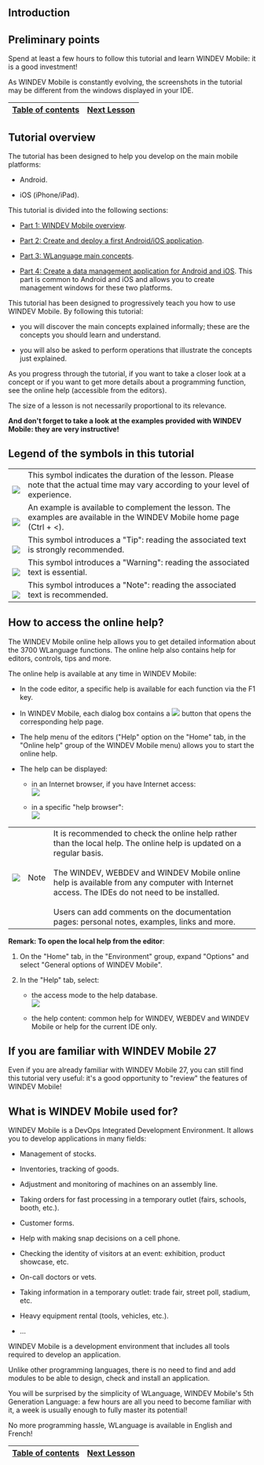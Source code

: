 
## Introduction


<a name="NOTE1"></a>
<a name="NOTE1_1"></a>


## Preliminary points
<a name="preliminary_points_ELTTEXTE000234"></a>


Spend at least a few hours to follow this tutorial and learn WINDEV Mobile: it is a good investment!

As WINDEV Mobile is constantly evolving, the screenshots in the tutorial may be different from the windows displayed in your IDE.


| [Table of contents](../TutoWM/1410087586.md) | [Next Lesson](../TutoWM/1410087562.md) |
| --- | --- |





<a name="NOTE2"></a>
<a name="NOTE2_1"></a>


## Tutorial overview
<a name="tutorial_overview_ELTTEXTE000274"></a>
The tutorial has been designed to help you develop on the main mobile platforms:

- Android.

- iOS (iPhone/iPad).




This tutorial is divided into the following sections: 

- [Part 1: WINDEV Mobile overview](../TutoWM/1410087562.md). 

- [Part 2: Create and deploy a first Android/iOS application](../TutoWM/1410087563.md).

- [Part 3: WLanguage main concepts](../TutoWM/1410087569.md). 

- [Part 4: Create a data management application for Android and iOS](../TutoWM/1410087571.md). This part is common to Android and iOS and allows you to create management windows for these two platforms.




This tutorial has been designed to progressively teach you how to use WINDEV Mobile. By following this tutorial:

- you will discover the main concepts explained informally; these are the concepts you should learn and understand.

- you will also be asked to perform operations that illustrate the concepts just explained.


As you progress through the tutorial, if you want to take a closer look at a concept or if you want to get more details about a programming function, see the online help (accessible from the editors).

The size of a lesson is not necessarily proportional to its relevance.

**And don't forget to take a look at the examples provided with WINDEV Mobile: they are very instructive!** 



<a name="NOTE3"></a>
<a name="NOTE3_1"></a>


## Legend of the symbols in this tutorial
<a name="legend_the_symbols_this_tutorial_ELTTEXTE000316"></a>



|   |   |
| --- | --- |
| <br>![](https://doc.pcsoft.fr/en-US/images/image.awp?langid=3&name=dur%E9e.png)<br> | This symbol indicates the duration of the lesson. Please note that the actual time may vary according to your level of experience. |
| <br>![](https://doc.pcsoft.fr/en-US/images/image.awp?langid=3&name=exemple-WM.png)<br> | An example is available to complement the lesson. The examples are available in the WINDEV Mobile home page (Ctrl + &lt;). |
| <br>![](https://doc.pcsoft.fr/en-US/images/image.awp?langid=3&name=astuce.png)<br> | This symbol introduces a "Tip": reading the associated text is strongly recommended. |
| <br>![](https://doc.pcsoft.fr/en-US/images/image.awp?langid=3&name=avertissement.png)<br> | This symbol introduces a "Warning": reading the associated text is essential. |
| <br>![](https://doc.pcsoft.fr/en-US/images/image.awp?langid=3&name=note.png)<br> | This symbol introduces a "Note": reading the associated text is recommended. |



<a name="NOTE4"></a>
<a name="NOTE4_1"></a>


## How to access the online help?
<a name="how_access_the_online_help_ELTTEXTE000340"></a>
The WINDEV Mobile online help allows you to get detailed information about the 3700 WLanguage functions. The online help also contains help for editors, controls, tips and more.

The online help is available at any time in WINDEV Mobile:

- In the code editor, a specific help is available for each function via the F1 key.

- In WINDEV Mobile, each dialog box contains a ![](https://doc.pcsoft.fr/en-US/images/image.awp?langid=3&name=P0_BTN_Aide.jpg) button that opens the corresponding help page.

- The help menu of the editors ("Help" option on the "Home" tab, in the "Online help" group of the WINDEV Mobile menu) allows you to start the online help.




- The help can be displayed:

	- in an Internet browser, if you have Internet access: <br>![](https://doc.pcsoft.fr/en-US/images/image.awp?langid=3&name=P0_Page%20info%20-%20EnLigne.jpg&type=thumb)


	- in a specific "help browser": <br>![](https://doc.pcsoft.fr/en-US/images/image.awp?langid=3&name=P0_Page%20info%20-%20Browser.jpg&type=thumb)


|   |   |   |
| --- | --- | --- |
| ![](https://doc.pcsoft.fr/en-US/images/image.awp?langid=3&name=note.png) | Note | It is recommended to check the online help rather than the local help. The online help is updated on a regular basis.<br><br>The WINDEV, WEBDEV and WINDEV Mobile online help is available from any computer with Internet access. The IDEs do not need to be installed.<br><br>Users can add comments on the documentation pages: personal notes, examples, links and more. |





**Remark: To open the local help from the editor**:

1. On the "Home" tab, in the "Environment" group, expand "Options" and select "General options of WINDEV Mobile".

2. In the "Help" tab, select:

	- the access mode to the help database.<br>![](https://doc.pcsoft.fr/en-US/images/image.awp?langid=3&name=P0_Options%20acc%E8s%20aide%20WM.jpg&type=thumb)


	- the help content: common help for WINDEV, WEBDEV and WINDEV Mobile or help for the current IDE only.




<a name="NOTE5"></a>
<a name="NOTE5_1"></a>


## If you are familiar with WINDEV Mobile 27
<a name="you_are_familiar_with_windev_mobile_27_ELTTEXTE000382"></a>
Even if you are already familiar with WINDEV Mobile 27, you can still find this tutorial very useful: it's a good opportunity to "review" the features of WINDEV Mobile!

<a name="NOTE6"></a>
<a name="NOTE6_1"></a>


## What is WINDEV Mobile used for?
<a name="what_windev_mobile_used_for_ELTTEXTE000406"></a>
WINDEV Mobile is a DevOps Integrated Development Environment. It allows you to develop applications in many fields:

- Management of stocks.

- Inventories, tracking of goods.

- Adjustment and monitoring of machines on an assembly line.

- Taking orders for fast processing in a temporary outlet (fairs, schools, booth, etc.).

- Customer forms.

- Help with making snap decisions on a cell phone.

- Checking the identity of visitors at an event: exhibition, product showcase, etc.

- On-call doctors or vets.

- Taking information in a temporary outlet: trade fair, street poll, stadium, etc.

- Heavy equipment rental (tools, vehicles, etc.).

- ...




WINDEV Mobile is a development environment that includes all tools required to develop an application.

Unlike other programming languages, there is no need to find and add modules to be able to design, check and install an application.

You will be surprised by the simplicity of WLanguage, WINDEV Mobile's 5th Generation Language: a few hours are all you need to become familiar with it, a week is usually enough to fully master its potential!

No more programming hassle, WLanguage is available in English and French!


| [Table of contents](../TutoWM/1410087586.md) | [Next Lesson](../TutoWM/1410087562.md) |
| --- | --- |






